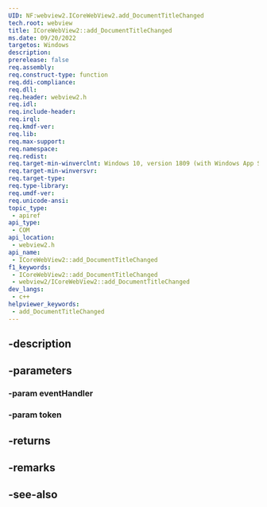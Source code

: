 ```yaml
---
UID: NF:webview2.ICoreWebView2.add_DocumentTitleChanged
tech.root: webview
title: ICoreWebView2::add_DocumentTitleChanged
ms.date: 09/20/2022
targetos: Windows
description: 
prerelease: false
req.assembly: 
req.construct-type: function
req.ddi-compliance: 
req.dll: 
req.header: webview2.h
req.idl: 
req.include-header: 
req.irql: 
req.kmdf-ver: 
req.lib: 
req.max-support: 
req.namespace: 
req.redist: 
req.target-min-winverclnt: Windows 10, version 1809 (with Windows App SDK 1.1 or later)
req.target-min-winversvr: 
req.target-type: 
req.type-library: 
req.umdf-ver: 
req.unicode-ansi: 
topic_type:
 - apiref
api_type:
 - COM
api_location:
 - webview2.h
api_name:
 - ICoreWebView2::add_DocumentTitleChanged
f1_keywords:
 - ICoreWebView2::add_DocumentTitleChanged
 - webview2/ICoreWebView2::add_DocumentTitleChanged
dev_langs:
 - c++
helpviewer_keywords:
 - add_DocumentTitleChanged
---
```


## -description

## -parameters

### -param eventHandler

### -param token

## -returns

## -remarks

## -see-also

